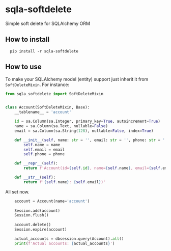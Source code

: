 # sqla-softdelete
Simple soft delete for SQLAlchemy ORM

How to install
------------  
```
  pip install -r sqla-softdelete
```

How to use
------------    
To make your SQLAlchemy model (entity) support just inherit it from `SoftDeleteMixin`. 
For instance:
```python
from sqla_softdelete import SoftDeleteMixin


class Account(SoftDeleteMixin, Base):
    __tablename__ = 'account'

    id = sa.Column(sa.Integer, primary_key=True, autoincrement=True)
    name = sa.Column(sa.Text, nullable=False)
    email = sa.Column(sa.String(128), nullable=False, index=True)

    def __init__(self, name: str = '', email: str = '', phone: str = ''):
        self.name = name
        self.email = email
        self.phone = phone

    def __repr__(self):
        return f'Account(id={self.id}, name={self.name}, email={self.email})'

    def __str__(self):
        return f'{self.name}: {self.email})'
```

All set now.
```python
    account = Account(name='account')
    
    Session.add(account)
    Session.flush()
    
    account.delete()
    Session.expire(account)

    actual_accounts = dbsession.query(Account).all() 
    print(f'Actual accounts: {actual_accounts}')
```
